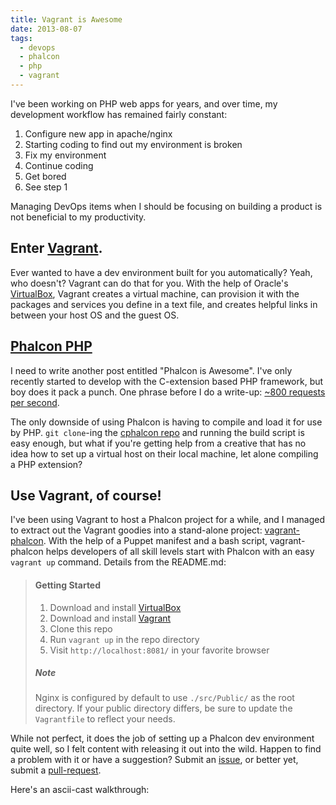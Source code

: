```yaml
---
title: Vagrant is Awesome
date: 2013-08-07
tags:
  - devops
  - phalcon
  - php
  - vagrant
---
```


I've been working on PHP web apps for years, and over time, my development workflow has remained fairly constant:

1. Configure new app in apache/nginx
2. Starting coding to find out my environment is broken
3. Fix my environment
4. Continue coding
5. Get bored
6. See step 1

Managing DevOps items when I should be focusing on building a product is not beneficial to my productivity.

<!--more-->

## Enter [Vagrant][1].

Ever wanted to have a dev environment built for you automatically? Yeah, who doesn't? Vagrant can do that for you. With the help of Oracle's [VirtualBox][2], Vagrant creates a virtual machine, can provision it with the packages and services you define in a text file, and creates helpful links in between your host OS and the guest OS.

## [Phalcon PHP][3]

I need to write another post entitled "Phalcon is Awesome". I've only recently started to develop with the C-extension based PHP framework, but boy does it pack a punch. One phrase before I do a write-up: [~800 requests per second][4].

The only downside of using Phalcon is having to compile and load it for use by PHP. `git clone`-ing the [cphalcon repo][5] and running the build script is easy enough, but what if you're getting help from a creative that has no idea how to set up a virtual host on their local machine, let alone compiling a PHP extension?

## Use Vagrant, of course!

I've been using Vagrant to host a Phalcon project for a while, and I managed to extract out the Vagrant goodies into a stand-alone project: [vagrant-phalcon][6]. With the help of a Puppet manifest and a bash script, vagrant-phalcon helps developers of all skill levels start with Phalcon with an easy `vagrant up` command. Details from the README.md:

> #### Getting Started
>
> 1. Download and install [VirtualBox][2]
> 2. Download and install [Vagrant][1]
> 3. Clone this repo
> 4. Run `vagrant up` in the repo directory
> 5. Visit `http://localhost:8081/` in your favorite browser
>
> ##### Note
>
> Nginx is configured by default to use `./src/Public/` as the root directory. If your public directory differs, be sure to update the `Vagrantfile` to reflect your needs.

While not perfect, it does the job of setting up a Phalcon dev environment quite well, so I felt content with releasing it out into the wild. Happen to find a problem with it or have a suggestion? Submit an [issue][7], or better yet, submit a [pull-request][8].

Here's an ascii-cast walkthrough:

[1]: http://www.vagrantup.com/
[2]: https://www.virtualbox.org/
[3]: http://www.phalconphp.com/
[4]: http://systemsarchitect.net/performance-benchmark-of-popular-php-frameworks/ "Performance benchmarks of PHP frameworks"
[5]: https://github.com/phalcon/cphalcon
[6]: https://github.com/slogsdon/vagrant-phalcon
[7]: https://github.com/slogsdon/vagrant-phalcon/issues
[8]: https://github.com/slogsdon/vagrant-phalcon/pulls
